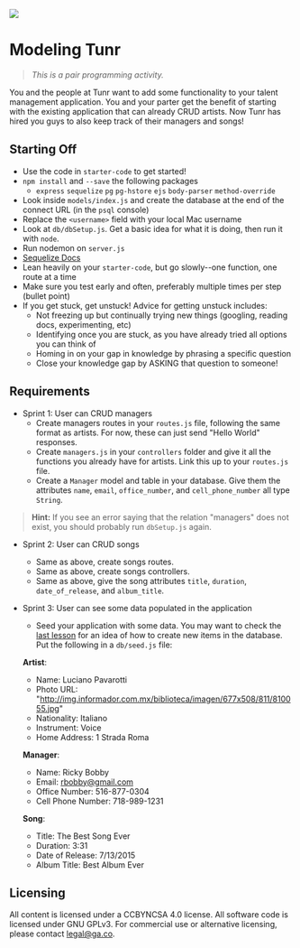 <!--10:50 10 minutes for setup -->

![](https://ga-dash.s3.amazonaws.com/production/assets/logo-9f88ae6c9c3871690e33280fcf557f33.png)

# Modeling Tunr

> _This is a pair programming activity._

You and the people at Tunr want to add some functionality to your talent management application. You and your parter get the benefit of starting with the existing application that can already CRUD artists. Now Tunr has hired you guys to also keep track of their managers and songs!

## Starting Off

* Use the code in `starter-code` to get started!
* `npm install` and `--save` the following packages
	* `express` `sequelize` `pg` `pg-hstore` `ejs` `body-parser` `method-override`
* Look inside `models/index.js` and create the database at the end of the connect URL (in the `psql` console)
* Replace the `<username>` field with your local Mac username
* Look at `db/dbSetup.js`. Get a basic idea for what it is doing, then run it with `node`.
* Run nodemon on `server.js`
* [Sequelize Docs](http://docs.sequelizejs.com/en/latest/)
* Lean heavily on your `starter-code`, but go slowly--one function, one route at a time
* Make sure you test early and often, preferably multiple times per step (bullet point)
* If you get stuck, get unstuck! Advice for getting unstuck includes:
	* Not freezing up but continually trying new things (googling, reading docs, experimenting, etc)
	* Identifying once you are stuck, as you have already tried all options you can think of
	* Homing in on your gap in knowledge by phrasing a specific question
	* Close your knowledge gap by ASKING that question to someone!

## Requirements

- Sprint 1: User can CRUD managers
  - Create managers routes in your `routes.js` file, following the same format as artists.  For now, these can just send "Hello World" responses.
  - Create `managers.js` in your `controllers` folder and give it all the functions you already have for artists.  Link this up to your `routes.js` file.
  - Create a `Manager` model and table in your database. Give them the attributes `name`, `email`, `office_number`, and `cell_phone_number` all type `String`.

>**Hint:** If you see an error saying that the relation "managers" does not exist, you should probably run `dbSetup.js` again.

- Sprint 2: User can CRUD songs

  - Same as above, create songs routes.
  - Same as above, create songs controllers.
  - Same as above, give the song attributes `title`, `duration`, `date_of_release`, and `album_title`.

- Sprint 3: User can see some data populated in the application

  - Seed your application with some data. You may want to check the [last lesson](https://github.com/den-wdi-2/sequelize_intro) for an idea of how to create new items in the database. Put the following in a `db/seed.js` file:

  **Artist**:  

    - Name: Luciano Pavarotti
    - Photo URL: "http://img.informador.com.mx/biblioteca/imagen/677x508/811/810055.jpg"
    - Nationality: Italiano
    - Instrument: Voice
    - Home Address: 1 Strada Roma

  **Manager**:  

    - Name: Ricky Bobby
    - Email: rbobby@gmail.com
    - Office Number: 516-877-0304  
    - Cell Phone Number: 718-989-1231

  **Song**:  
  
    - Title: The Best Song Ever
    - Duration: 3:31
    - Date of Release: 7/13/2015
    - Album Title: Best Album Ever

## Licensing
All content is licensed under a CC­BY­NC­SA 4.0 license.
All software code is licensed under GNU GPLv3. For commercial use or alternative licensing, please contact legal@ga.co.
